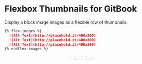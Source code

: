 # Flexbox Thumbnails for GitBook

Display a block image images as a flexible row of thumbnails.

```markdown
{% flex-images %}
  ![Alt Text](http://placehold.it/400x300)
  ![Alt Text](http://placehold.it/400x300)
  ![Alt Text](http://placehold.it/400x300)
{% endflex-images %}
```

<div class="figure-row" style="display: flex; flex-flow: row wrap; justify-content: center;">
  <div class="figure" style="padding: 4px; max-width: 250px">
    <img src="http://placehold.it/400x300" alt="" style="padding: 4px; background-color: #ffffff; border: 1px solid
#dddddd"; border-radius: 4px;/>
  </div>
  <div class="figure" style="padding: 4px; max-width: 250px">
    <img src="http://placehold.it/400x300" alt="" style="padding: 4px; background-color: #ffffff; border: 1px solid
#dddddd"; border-radius: 4px;/>
  </div>
  <div class="figure" style="padding: 4px; max-width: 250px">
    <img src="http://placehold.it/400x300" alt="" style="padding: 4px; background-color: #ffffff; border: 1px solid
#dddddd"; border-radius: 4px;/>
  </div>
  <div class="figure" style="padding: 4px; max-width: 250px">
    <img src="http://placehold.it/400x300" alt="" style="padding: 4px; background-color: #ffffff; border: 1px solid
#dddddd"; border-radius: 4px;/>
  </div>
  <div class="figure" style="padding: 4px; max-width: 250px">
    <img src="http://placehold.it/400x300" alt="" style="padding: 4px; background-color: #ffffff; border: 1px solid
#dddddd"; border-radius: 4px;/>
  </div>
</div>
